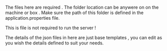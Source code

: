 The files here are required . The folder location can be anywere on on the machine or box .
Make sure the path of this folder is defined in the application.properties file.

This is file is not required to run the server !

The details of the json files in here are just base templates , you can edit as you wish the details defined to suit your needs.